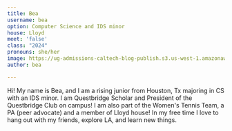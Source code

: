 ```yaml
---
title: Bea
username: bea
option: Computer Science and IDS minor
house: Lloyd
meet: 'false'
class: "2024"
pronouns: she/her
image: https://ug-admissions-caltech-blog-publish.s3.us-west-1.amazonaws.com/images/2022/bea/Blog_profile.jpg
author: bea

---
```

Hi! My name is Bea, and I am a rising junior from Houston, Tx majoring in CS with an IDS minor. I am Questbridge Scholar and President of the Questbridge Club on campus! I am also part of the Women's Tennis Team, a PA (peer advocate) and a member of Lloyd house! In my free time I love to hang out with my friends, explore LA, and learn new things.